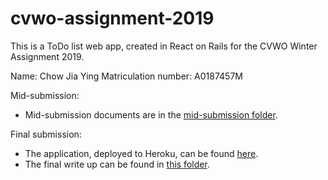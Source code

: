 # cvwo-assignment-2019

This is a ToDo list web app, created in React on Rails for the CVWO Winter Assignment 2019. 

Name: Chow Jia Ying
Matriculation number: A0187457M

Mid-submission:
* Mid-submission documents are in the [mid-submission folder](https://github.com/C-likethis123/cvwo-assignment-2019/tree/master/mid-submission).

Final submission:
* The application, deployed to Heroku, can be found [here](http://tranquil-cliffs-23183.herokuapp.com/).
* The final write up can be found in [this folder](https://github.com/C-likethis123/cvwo-assignment-2019/tree/master/final-submission).